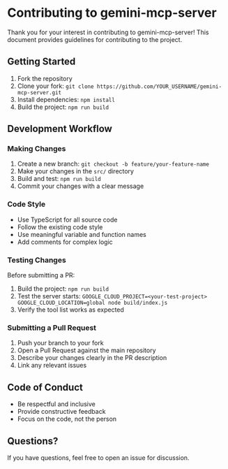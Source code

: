 # Contributing to gemini-mcp-server

Thank you for your interest in contributing to gemini-mcp-server! This document provides guidelines for contributing to the project.

## Getting Started

1. Fork the repository
2. Clone your fork: `git clone https://github.com/YOUR_USERNAME/gemini-mcp-server.git`
3. Install dependencies: `npm install`
4. Build the project: `npm run build`

## Development Workflow

### Making Changes

1. Create a new branch: `git checkout -b feature/your-feature-name`
2. Make your changes in the `src/` directory
3. Build and test: `npm run build`
4. Commit your changes with a clear message

### Code Style

- Use TypeScript for all source code
- Follow the existing code style
- Use meaningful variable and function names
- Add comments for complex logic

### Testing Changes

Before submitting a PR:

1. Build the project: `npm run build`
2. Test the server starts: `GOOGLE_CLOUD_PROJECT=<your-test-project> GOOGLE_CLOUD_LOCATION=global node build/index.js`
3. Verify the tool list works as expected

### Submitting a Pull Request

1. Push your branch to your fork
2. Open a Pull Request against the main repository
3. Describe your changes clearly in the PR description
4. Link any relevant issues

## Code of Conduct

- Be respectful and inclusive
- Provide constructive feedback
- Focus on the code, not the person

## Questions?

If you have questions, feel free to open an issue for discussion.
